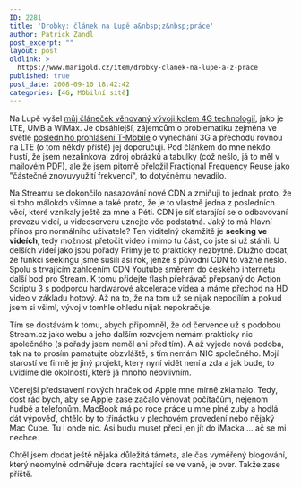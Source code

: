 ```yaml
---
ID: 2281
title: 'Drobky: článek na Lupě a&nbsp;z&nbsp;práce'
author: Patrick Zandl
post_excerpt: ""
layout: post
oldlink: >
  https://www.marigold.cz/item/drobky-clanek-na-lupe-a-z-prace
published: true
post_date: 2008-09-10 18:42:42
categories: [4G, MObilní sítě]
---
```

Na Lupě vyšel <a href="http://www.lupa.cz/clanky/datovy-triumvirat-4g-lte-umb-a-wimax/">můj článeček věnovaný vývoji kolem 4G technologií</a>, jako je LTE, UMB a WiMax. Je obsáhlejší, zájemcům o problematiku zejména ve světle <a href="http://mobil.idnes.cz/t-mobile-v-cesku-standardni-3g-sit-nepostavi-zameri-se-na-lte-pqz-/mob_operatori.asp?c=A080909_110519_mob_operatori_jm">posledního prohlášení T-Mobile</a> o vynechání 3G a přechodu rovnou na LTE (o tom někdy příště) jej doporučuji. Pod článkem do mne někdo hustí, že jsem nezalinkoval zdroj obrázků a tabulky (což nešlo, já to měl v mailovém PDF), ale že jsem pitomě přeložil Fractional Frequency Reuse jako "částečné znovuvyužití frekvencí", to dotyčnému nevadilo. 

Na Streamu se dokončilo nasazování nové CDN a zmiňuji to jednak proto, že si toho málokdo všimne a také proto, že je to vlastně jedna z posledních věcí, které vznikaly ještě za mne a Péti. CDN je síť starající se o odbavování provozu videí, u videoserveru uznejte věc podstatná. Jaký to má hlavní přínos pro normálního uživatele? Ten viditelný okamžitě je <strong>seeking ve videích</strong>, tedy možnost přetočit video i mimo tu část, co jste si už stáhli. U delších videí jako jsou pořady Primy je to prakticky nezbytné. Dlužno dodat, že funkci seekingu jsme sušili asi rok, jenže s původní CDN to vážně nešlo. Spolu s trvajícím zahlcením CDN Youtube směrem do českého internetu další bod pro Stream. K tomu přidejte flash přehrávač přepsaný do Action Scriptu 3 s podporou hardwarové akcelerace videa a máme přechod na HD video v základu hotový. Až na to, že na tom už se nijak nepodílím a pokud jsem si všiml, vývoj v tomhle ohledu nijak nepokračuje.  

Tím se dostávám k tomu, abych připomněl, že od července už s podobou Stream.cz jako webu a jeho dalším rozvojem nemám prakticky nic společného (s pořady jsem neměl ani před tím). A až vyjede nová podoba, tak na to prosím pamatujte obzvláště, s tím nemám NIC společného. Mojí starostí ve firmě je jiný projekt, který nyní vidět není a zda a jak bude, to uvidíme dle okolností, které já mnoho neovlivním.  

Včerejší představení nových hraček od Apple mne mírně zklamalo. Tedy, dost rád bych, aby se Apple zase začalo věnovat počítačům, nejenom hudbě a telefonům. MacBook má po roce práce u mne plné zuby a hodlá dát výpověď, chtělo by to třináctku v plechovém provedení nebo nějaký Mac Cube. Tu i onde nic. Asi budu muset přeci jen jít do iMacka ... ač se mi nechce. 

Chtěl jsem dodat ještě nějaká důležitá támeta, ale čas vyměřený blogování, který neomylně odměřuje dcera rachtající se ve vaně, je over. Takže zase příště.